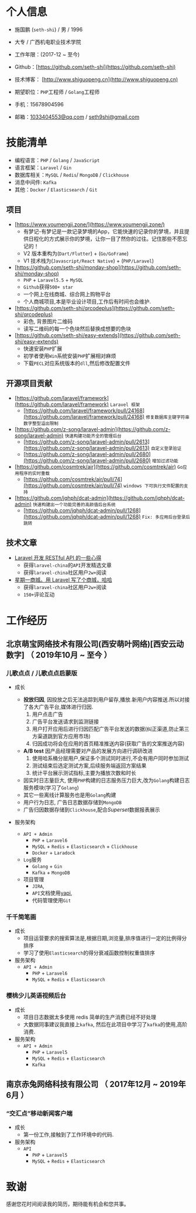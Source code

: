 # 个人信息
 - 施国鹏 (`seth-shi`)  / 男 / 1996 
 - 大专 / 广西机电职业技术学院 
 - 工作年限：(2017-12 ~ 至今)
 - Github：[https://github.com/seth-shi](https://github.com/seth-shi)
 - 技术博客： [http://www.shiguopeng.cn](http://www.shiguopeng.cn)
 - 期望职位：`PHP`工程师 / `Golang`工程师

- 手机：15678904596
- 邮箱：1033404553@qq.com / seth9shi@gmail.com

# 技能清单
- 编程语言：`PHP` / `Golang` / `JavaScript`
- 语言框架：`Laravel` / `Gin`
- 数据库相关：`MySQL` / `Redis`/ `MongoDB` / `Clickhouse`
- 消息中间件: `Kafka`
- 其他：`Docker` / `Elasticsearch` / `Git`

## 项目
- [https://www.youmengji.zone/](https://www.youmengji.zone/)
    - 有梦记-有梦记是一款记录梦境的App，它能快速的记录你的梦境，并且提供日程化的方式展示你的梦境，让你一目了然你的过往。记住那些不愿忘记的！
    - V2 版本重构为(`Dart/Flutter`) + (`Go/GoFrame`)
    - V1 技术栈为(`Javascript/React Native`) + (`PHP/Laravel`)
- [https://github.com/seth-shi/monday-shop](https://github.com/seth-shi/monday-shop)
    - `PHP` + `Laravel5.5` + `MySQL`
    - `Github`获得`500+ star`
    - 一个网上在线商城、综合网上购物平台
    - 个人商城项目,本是毕业设计项目,工作后有时间也会维护.
- [https://github.com/seth-shi/qrcodeplus](https://github.com/seth-shi/qrcodeplus)
    - 彩色, 背景图片二维码
    - 读写二维码的每一个色块然后替换成想要的色块
- [https://github.com/seth-shi/easy-extends](https://github.com/seth-shi/easy-extends)
    - 快速安装`PHP`扩展
    - 初学者使用`Win`系统安装`PHP`扩展相对麻烦
    - 下载`PECL`对应系统版本的`dll`,然后修改配置文件
## 开源项目贡献
- [https://github.com/laravel/framework](https://github.com/laravel/framework) `Laravel 框架`
    - [https://github.com/laravel/framework/pull/24168](https://github.com/laravel/framework/pull/24168) `修复数据库主键字符串数字整型溢出限制`
- [https://github.com/z-song/laravel-admin](https://github.com/z-song/laravel-admin) `快速构建功能齐全的管理后台`
    - [https://github.com/z-song/laravel-admin/pull/2613](https://github.com/z-song/laravel-admin/pull/2613) `自定义登录验证`
    - [https://github.com/z-song/laravel-admin/pull/2680](https://github.com/z-song/laravel-admin/pull/2680) `增加过滤功能`
- [https://github.com/cosmtrek/air](https://github.com/cosmtrek/air) `Go应用程序的实时重载`
    - [https://github.com/cosmtrek/air/pull/74](https://github.com/cosmtrek/air/pull/74) `windows 下可执行文件配置的支持`
- [https://github.com/jqhph/dcat-admin](https://github.com/jqhph/dcat-admin) `快速构建出一个功能完善的高颜值后台系统`
    - [https://github.com/jqhph/dcat-admin/pull/1268](https://github.com/jqhph/dcat-admin/pull/1268) `Fix: 多应用后台登录后跳转`
## 技术文章
- [Laravel 开发 RESTful API 的一些心得](https://learnku.com/articles/8380/some-of-the-experiences-of-laravel-developing-restful-api)
    - 获得`laravel-china`的`API`开发精选文章
    - 获得`laravel-china`社区用户`2w+`阅读
- [星期一商城。用 Laravel 写了个商城，哈哈](https://learnku.com/articles/6784/the-open-source-project-open-source-project-on-monday-mall-write-a-mall-in-laravel-haha)
    - 获得`laravel-china`社区用户`2w+`阅读
    - `150+`评论互动


# 工作经历

## 北京萌宝网络技术有限公司(西安萌叶网络)[西安云动数字] （ 2019年10月 ~ 至今 ）
### 儿歌点点 / 儿歌点点启蒙版

* 成长
  * **投放归因**, 因投放之后无法追踪到用户留存,播放.新用户内容推送.所以对接了各大广告平台,媒体进行归因.
      1. 用户点击广告
      2. 广告平台发送请求到监测链接
      3. 用户打开应用后进行归因匹配广告平台发送的数据(纠正渠道,防止第三方渠道跳到官方应用市场)
      4. 归因成功将会在应用的首页精准推送内容(获取广告的文案推送内容)
  * **A/B test** 因产品经理需要对产品的发展方向进行调研改进
      1. 使用哈系桶分层用户,保证多个测试同时进行,不会有用户同时参加测试
      2. 测试结束后选定测试方案,后续服务端返回方案结果
      3. 统计平台展示测试指标,主要为播放次数和时长
  * 因实时日志量巨大, 使用`PHP`构建的日志服务压力巨大,改为`Golang`构建日志服务模块(学习了`Golang`)
  * 其它一些离线计算服务也是用`Golang`构建
  * 用户行为日志, 广告日志数据存储到`MongoDB`
  * 广告归因数据存储到`Clickhouse`,配合*Superset*数据报表展示

* 服务架构
    * `API + Admin`
      * `PHP` + `Laravel6`
      * `MySQL` + `Redis` + `Elasticsearch` + `Clickhouse`
      * `Docker` + `Laradock`
    * `Log`服务
      * `Golang` + `Gin `
      *  `Kafka` + `MongoDB`
    * 项目管理
      * `JIRA`, 
      * `API`文档使用[yapi](https://github.com/YMFE/yapi), 
      * 代码管理使用`Git`
### 千千简笔画
* 成长
    * 项目运营要求的搜索算法是,根据日期,浏览量,排序值进行一定的比例得分排序
    * 学习了使用`Elasticsearch`的得分衰减函数控制权重值排序
* 服务架构
    * `API + Admin`
      * `PHP` + `Laravel6`
      * `MySQL` + `Redis` + `Elasticsearch`
### 樱桃少儿英语视频后台
* 成长
    *  项目日志数据太多使用 redis 简单的生产消费已经不好处理
    * 大数据同事建议我直接上`kafka`, 然后在此项目中学习了`kafka`的使用,高阶消费.
*  服务架构
    * `API + Admin`
      * `PHP` + `Laravel5`
      * `MySQL` + `Redis` + `Elasticsearch`
      * `Kafka`

## 南京赤兔网络科技有限公司 （ 2017年12月 ~ 2019年6月 ）
### “交汇点”移动新闻客户端
* 成长
    *  第一份工作,接触到了工作环境中的代码. 
*  服务架构
    * `API`
      * `PHP` + `Laravel5`
      * `MySQL` + `Redis` + `Elasticsearch`

# 致谢
感谢您花时间阅读我的简历，期待能有机会和您共事。
